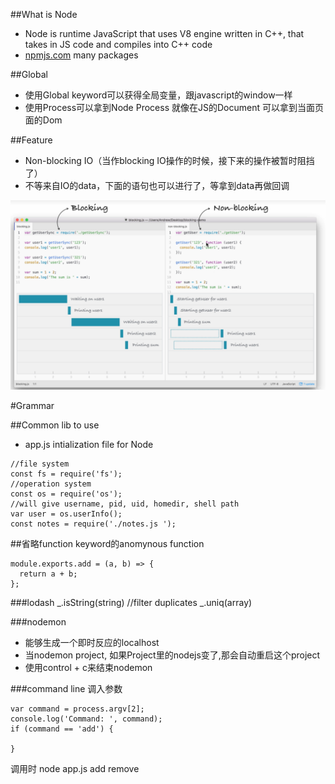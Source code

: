 ##What is Node
- Node is runtime JavaScript that uses V8 engine written in C++, that takes in JS code and compiles into C++ code
- [npmjs.com](npmjs.com)  many packages

##Global
- 使用Global keyword可以获得全局变量，跟javascript的window一样
- 使用Process可以拿到Node Process 就像在JS的Document 可以拿到当面页面的Dom

##Feature
- Non-blocking IO（当作blocking IO操作的时候，接下来的操作被暂时阻挡了）
- 不等来自IO的data，下面的语句也可以进行了，等拿到data再做回调

![Non-blocking IO](../image/BlockingIO.PNG)

#Grammar

##Common lib to use
- app.js intialization file for Node

```NodeJs
//file system
const fs = require('fs');
//operation system
const os = require('os');
//will give username, pid, uid, homedir, shell path
var user = os.userInfo();
const notes = require('./notes.js ');

```

##省略function keyword的anomynous function

```NodeJs
module.exports.add = (a, b) => {
  return a + b;
};
```

###lodash
	_.isString(string)
	//filter duplicates
	_.uniq(array)

###nodemon
- 能够生成一个即时反应的localhost
- 当nodemon project, 如果Project里的nodejs变了,那会自动重启这个project
- 使用control + c来结束nodemon

###command line 调入参数
```nodejs
var command = process.argv[2];
console.log('Command: ', command);
if (command == 'add') {

}

```
调用时
node app.js add remove



